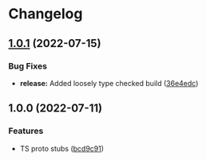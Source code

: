 # Changelog

## [1.0.1](https://github.com/cheqd/cheqd-ts-proto/compare/1.0.0...1.0.1) (2022-07-15)


### Bug Fixes

* **release:** Added loosely type checked build ([36e4edc](https://github.com/cheqd/cheqd-ts-proto/commit/36e4edc9fd7bd819b1495e2a8e5583e7219b8da9))

## 1.0.0 (2022-07-11)


### Features

* TS proto stubs ([bcd9c91](https://github.com/cheqd/cheqd-ts-proto/commit/bcd9c91f493a87bca59a9d84d1b918be4e58ce86))
